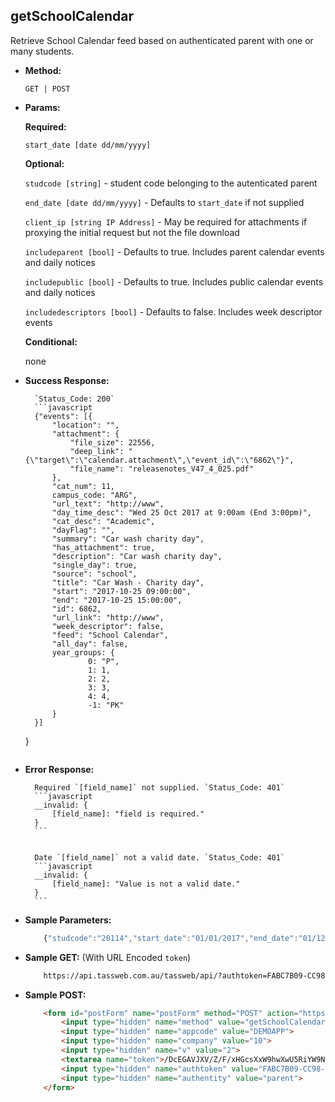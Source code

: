 **getSchoolCalendar**
----
Retrieve School Calendar feed based on authenticated parent with one or many students.

* **Method:**

	`GET | POST`
	
*  **Params:**

	 **Required:**
 
	 `start_date [date dd/mm/yyyy]`

	 **Optional:**
 
	 `studcode [string]` - student code belonging to the autenticated parent

	 `end_date [date dd/mm/yyyy]` - Defaults to `start_date` if not supplied

	 `client_ip [string IP Address]` - May be required for attachments if proxying the initial request but not the file download

	 `includeparent [bool]` - Defaults to true.  Includes parent calendar events and daily notices

	 `includepublic [bool]` - Defaults to true.  Includes public calendar events and daily notices

	 `includedescriptors [bool]` - Defaults to false.  Includes week descriptor events

	 **Conditional:**

	 none

* **Success Response:**
		
		`Status_Code: 200`
		```javascript
		{"events": [{
			"location": "",
			"attachment": {
				"file_size": 22556,
				"deep_link": "{\"target\":\"calendar.attachment\",\"event_id\":\"6862\"}",
				"file_name": "releasenotes_V47_4_025.pdf"
			},
			"cat_num": 11,
			campus_code: "ARG",
			"url_text": "http://www",
			"day_time_desc": "Wed 25 Oct 2017 at 9:00am (End 3:00pm)",
			"cat_desc": "Academic",
			"dayFlag": "",
			"summary": "Car wash charity day",
			"has_attachment": true,
			"description": "Car wash charity day",
			"single_day": true,
			"source": "school",
			"title": "Car Wash - Charity day",
			"start": "2017-10-25 09:00:00",
			"end": "2017-10-25 15:00:00",
			"id": 6862,
			"url_link": "http://www",
			"week_descriptor": false,
			"feed": "School Calendar",
			"all_day": false,
			year_groups: {
			    	0: "P",
		    		1: 1,
			    	2: 2,
			    	3: 3,
			    	4: 4,
		    		-1: "PK"
		  	}
		}]
	}
	```
 
* **Error Response:**

		Required `[field_name]` not supplied. `Status_Code: 401`
		```javascript
		__invalid: {
			[field_name]: "field is required."
		}
		```
		

		Date `[field_name]` not a valid date. `Status_Code: 401`
		```javascript
		__invalid: {
			[field_name]: "Value is not a valid date."
		}
		```
		
* **Sample Parameters:**

	```javascript
		{"studcode":"20114","start_date":"01/01/2017","end_date":"01/12/2017"}
	```

* **Sample GET:** (With URL Encoded `token`)

	```HTML
		https://api.tassweb.com.au/tassweb/api/?authtoken=FABC7B09-CC98-41BA-6CECAE11621AE443&appcode=DEMOAPP&v=2&method=GetSchoolCalendar&authentity=parent&token=%2FDcEGAVJXV%2FZ%2FF%2FxHGcsXxW9hwXwU5RiYW9N%2FKXIHhNPwb1h5eaXHemaew0tUGTUMBd6M7y%2Fk86eOuCWpUl1oPc228A2dK8jtjcOff4Mg7k%3D&company=10
	```
	
* **Sample POST:**

	```HTML
		<form id="postForm" name="postForm" method="POST" action="https://api.tassweb.com.au/tassweb/api/">
			<input type="hidden" name="method" value="getSchoolCalendar">
			<input type="hidden" name="appcode" value="DEMOAPP">
			<input type="hidden" name="company" value="10">
			<input type="hidden" name="v" value="2">
			<textarea name="token">/DcEGAVJXV/Z/F/xHGcsXxW9hwXwU5RiYW9N/KXIHhNPwb1h5eaXHemaew0tUGTUMBd6M7y/k86eOuCWpUl1oPc228A2dK8jtjcOff4Mg7k=</textarea>
			<input type="hidden" name="authtoken" value="FABC7B09-CC98-41BA-6CECAE11621AE443">
			<input type="hidden" name="authentity" value="parent">
		</form>
	```
